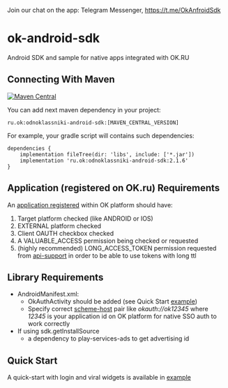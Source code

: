 Join our chat on the app: Telegram Messenger, https://t.me/OkAnfroidSdk

# ok-android-sdk
Android SDK and sample for native apps integrated with OK.RU


## Connecting With Maven
[![Maven Central](https://maven-badges.herokuapp.com/maven-central/ru.ok/odnoklassniki-android-sdk/badge.svg)](https://maven-badges.herokuapp.com/maven-central/ru.ok/odnoklassniki-android-sdk)

You can add next maven dependency in your project:

`ru.ok:odnoklassniki-android-sdk:[MAVEN_CENTRAL_VERSION]`

For example, your gradle script will contains such dependencies: 
```
dependencies {
    implementation fileTree(dir: 'libs', include: ['*.jar'])
    implementation 'ru.ok:odnoklassniki-android-sdk:2.1.6'
}
```


## Application (registered on OK.ru) Requirements
An [application registered](https://ok.ru/showcase/myuploaded) within OK platform should have:

1. Target platform checked (like ANDROID or IOS)
2. EXTERNAL platform checked
3. Client OAUTH checkbox checked
4. A VALUABLE_ACCESS permission being checked or requested
5. (highly recommended) LONG_ACCESS_TOKEN permission requested from [api-support](mailto:api-support@ok.ru) in order to be able to use tokens with long ttl

## Library Requirements
 
- AndroidManifest.xml:
  - OkAuthActivity should be added (see Quick Start [example](https://github.com/odnoklassniki/ok-android-sdk/blob/master/odnoklassniki-android-sdk-example/src/main/AndroidManifest.xml#L22))
  - Specify correct [scheme-host](https://github.com/odnoklassniki/ok-android-sdk/blob/master/odnoklassniki-android-sdk-example/src/main/AndroidManifest.xml#L32) pair like _okauth://ok12345_ where _12345_ is your application id on OK platform for native SSO auth to work correctly
- If using sdk.getInstallSource
  - a dependency to play-services-ads to get advertising id


## Quick Start
A quick-start with login and viral widgets is available in [example](https://github.com/odnoklassniki/ok-android-sdk/tree/master/odnoklassniki-android-sdk-example)
